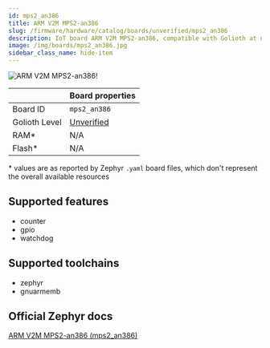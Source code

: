 ```yaml
---
id: mps2_an386
title: ARM V2M MPS2-an386
slug: /firmware/hardware/catalog/boards/unverified/mps2_an386
description: IoT board ARM V2M MPS2-an386, compatible with Golioth at unverified level.
image: /img/boards/mps2_an386.jpg
sidebar_class_name: hide-item
---
```


[//]: # (This is an auto-generated file, do not edit! Changes to it will be lost upon re-generation)

![ARM V2M MPS2-an386!](/img/boards/mps2_an386.jpg "ARM V2M MPS2-an386")

|                | Board properties     |
| -------------  | -------------------- |
| Board ID       | `mps2_an386` |
| Golioth Level  | [Unverified](/firmware/hardware#unverified-boards) |
| RAM*           | N/A |
| Flash*         | N/A |

\* values are as reported by Zephyr `.yaml` board files, which don't represent the overall available resources



## Supported features

* counter
* gpio
* watchdog

## Supported toolchains

* zephyr
* gnuarmemb

## Official Zephyr docs

[ARM V2M MPS2-an386 (mps2_an386)](https://docs.zephyrproject.org/latest/boards/arm/mps2/doc/index.html)
